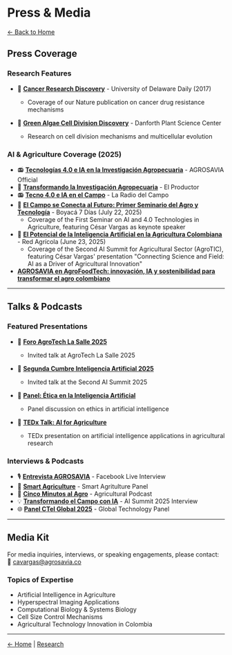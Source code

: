 # Press & Media

[← Back to Home](/)

## Press Coverage

### Research Features

- 📰 [**Cancer Research Discovery**](https://www.udel.edu/udaily/2017/june/nature-random-variations-cancer-drug-resistance/) - University of Delaware Daily (2017)
  - Coverage of our Nature publication on cancer drug resistance mechanisms

- 🦠 [**Green Algae Cell Division Discovery**](https://www.danforthcenter.org/news/new-discovery-on-how-green-algae-count-cell-divisions-illuminates-key-step-needed-for-the-evolution-of-multicellular-life/) - Danforth Plant Science Center
  - Research on cell division mechanisms and multicellular evolution

### AI & Agriculture Coverage (2025)

- 📻 [**Tecnologías 4.0 e IA en la Investigación Agropecuaria**](https://www.agrosavia.co/noticias/tecnologías-4-0-e-inteligencia-artificial-transformando-la-investigación-agropecuaria-en-colombia) - AGROSAVIA Official
- 🌾 [**Transformando la Investigación Agropecuaria**](https://elproductor.com/2025/05/tecnologias-4-0-e-inteligencia-artificial-transformando-la-investigacion-agropecuaria-en-colombia/) - El Productor
- 📻 [**Tecno 4.0 e IA en el Campo**](https://laradiodelcampo.com.co/2025/05/19/tecno-4-0-e-ia-transformando-la-investigacion-agropecuaria/) - La Radio del Campo
- 🌾 [**El Campo se Conecta al Futuro: Primer Seminario del Agro y Tecnología**](https://boyaca7dias.com.co/2025/07/22/el-campo-se-conecta-al-futuro-llega-a-boyaca-el-primer-seminario-del-agro-y-tecnologia/) - Boyacá 7 Días (July 22, 2025)
  - Coverage of the First Seminar on AI and 4.0 Technologies in Agriculture, featuring César Vargas as keynote speaker
- 🤖 [**El Potencial de la Inteligencia Artificial en la Agricultura Colombiana**](https://redagricola.com/el-potencial-de-la-inteligencia-artificial-en-la-agricultura-colombiana/) - Red Agrícola (June 23, 2025)
  - Coverage of the Second AI Summit for Agricultural Sector (AgroTIC), featuring César Vargas' presentation "Connecting Science and Field: AI as a Driver of Agricultural Innovation"
- [**AGROSAVIA en AgroFoodTech: innovación, IA y sostenibilidad para transformar el agro colombiano**](https://youtu.be/SAjo_u9b6zU?si=JPm-6ntB2wQ2Cmm8&t=107) 

---

## Talks & Podcasts

### Featured Presentations

- 🤖 [**Foro AgroTech La Salle 2025**](https://www.facebook.com/100067628264249/posts/pfbid0r76JczB1rV3jEsWXMzRb8MaJrt5xydHbYSnLagYS3GZJkBXstzTYrJQG5YzDPosEl/)
  - Invited talk at AgroTech La Salle 2025

- 🤖 [**Segunda Cumbre Inteligencia Artificial 2025**](https://www.youtube.com/live/ICp1CzuR4cw?si=3k8in5BS7l1JgP6_&t=11517)
  - Invited talk at the Second AI Summit 2025
    
- 🎯 [**Panel: Ética en la Inteligencia Artificial**](https://www.youtube.com/watch?v=79zzq2ZZzJo)
  - Panel discussion on ethics in artificial intelligence

- 🎤 [**TEDx Talk: AI for Agriculture**](https://www.youtube.com/watch?v=ctVui8Z7aJU&t=601s)
  - TEDx presentation on artificial intelligence applications in agricultural research


### Interviews & Podcasts

- 🎙️ [**Entrevista AGROSAVIA**](https://www.facebook.com/share/v/15hzcyvxKp/?mibextid=wwXIfr) - Facebook Live Interview
- 🌱 [**Smart Agriculture**](https://www.youtube.com/watch?v=ofjz03f1mX0&t=16s) - Smart Agritulture Panel
- 🚜 [**Cinco Minutos al Agro**](https://youtu.be/xQleEqemhow?si=mDYPzswOU71lGDzX) - Agricultural Podcast
- 💡 [**Transformando el Campo con IA**](https://www.agrosavia.co/noticias/transformando-el-campo-colombiano-con-el-poder-de-la-inteligencia-artificial) - AI Summit 2025 Interview
- 🌐 [**Panel CTel Global 2025**](https://www.youtube.com/live/3RLQ2u-fBzU?si=skdShT5GwvPa7Rih&t=1715) - Global Technology Panel

---

## Media Kit

For media inquiries, interviews, or speaking engagements, please contact:  
📧 cavargas@agrosavia.co

### Topics of Expertise
- Artificial Intelligence in Agriculture
- Hyperspectral Imaging Applications
- Computational Biology & Systems Biology
- Cell Size Control Mechanisms
- Agricultural Technology Innovation in Colombia

---

[← Home](/) | [Research](/research)
